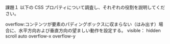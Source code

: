 課題１
以下の CSS プロパティについて調査し、それぞれの役割を説明してください。

overflow:コンテンツが要素のパディングボックスに収まらない（はみ出す）場合に、水平方向および垂直方向の望ましい動作を設定する。
visible：
hidden
scroll
auto
overflow-x
overflow-y
